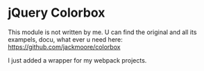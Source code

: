# jQuery Colorbox

This module is not written by me. U can find the original and all its exampels, docu, what ever u need here: https://github.com/jackmoore/colorbox

I just added a wrapper for my webpack projects.